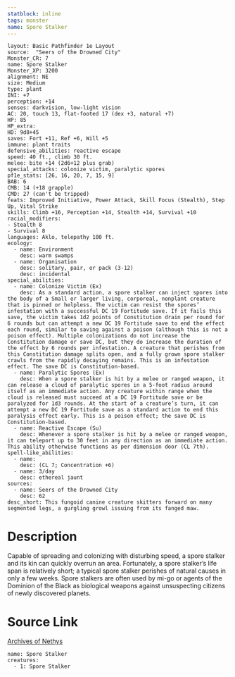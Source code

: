```yaml
---
statblock: inline
tags: monster
name: Spore Stalker
---
```

```statblock
layout: Basic Pathfinder 1e Layout
source:  "Seers of the Drowned City"
Monster_CR: 7
name: Spore Stalker
Monster_XP: 3200
alignment: NE
size: Medium
type: plant
INI: +7
perception: +14
senses: darkvision, low-light vision
AC: 20, touch 13, flat-footed 17 (dex +3, natural +7)
HP: 85
HP_extra: 
HD: 9d8+45
saves: Fort +11, Ref +6, Will +5
immune: plant traits
defensive_abilities: reactive escape
speed: 40 ft., climb 30 ft.
melee: bite +14 (2d6+12 plus grab)
special_attacks: colonize victim, paralytic spores
pf1e_stats: [26, 16, 20, 7, 15, 9]
BAB: 6
CMB: 14 (+18 grapple)
CMD: 27 (can't be tripped)
feats: Improved Initiative, Power Attack, Skill Focus (Stealth), Step Up, Vital Strike
skills: Climb +16, Perception +14, Stealth +14, Survival +10
racial_modifiers:
- Stealth 8
- Survival 8
languages: Aklo, telepathy 100 ft.
ecology:
  - name: Environment
    desc: warm swamps
  - name: Organisation
    desc: solitary, pair, or pack (3-12)
    desc: incidental
special_abilities:
  - name: Colonize Victim (Ex)
    desc: As a standard action, a spore stalker can inject spores into the body of a Small or larger living, corporeal, nonplant creature that is pinned or helpless. The victim can resist the spores’ infestation with a successful DC 19 Fortitude save. If it fails this save, the victim takes 1d2 points of Constitution drain per round for 6 rounds but can attempt a new DC 19 Fortitude save to end the effect each round, similar to saving against a poison (although this is not a poison effect). Multiple colonizations do not increase the Constitution damage or save DC, but they do increase the duration of the effect by 6 rounds per infestation. A creature that perishes from this Constitution damage splits open, and a fully grown spore stalker crawls from the rapidly decaying remains. This is an infestation effect. The save DC is Constitution-based.
  - name: Paralytic Spores (Ex)
    desc: When a spore stalker is hit by a melee or ranged weapon, it can release a cloud of paralytic spores in a 5-foot radius around itself as an immediate action. Any creature within range when the cloud is released must succeed at a DC 19 Fortitude save or be paralyzed for 1d3 rounds. At the start of a creature’s turn, it can attempt a new DC 19 Fortitude save as a standard action to end this paralysis effect early. This is a poison effect; the save DC is Constitution-based.
  - name: Reactive Escape (Su)
    desc: Whenever a spore stalker is hit by a melee or ranged weapon, it can teleport up to 30 feet in any direction as an immediate action. This ability otherwise functions as per dimension door (CL 7th).
spell-like_abilities:
  - name:
    desc: (CL 7; Concentration +6)
  - name: 3/day
    desc: ethereal jaunt
sources:
  - name: Seers of the Drowned City
    desc: 62
desc_short: This fungoid canine creature skitters forward on many segmented legs, a gurgling growl issuing from its fanged maw.
```
# Description
Capable of spreading and colonizing with disturbing speed, a spore stalker and its kin can quickly overrun an area. Fortunately, a spore stalker’s life span is relatively short; a typical spore stalker perishes of natural causes in only a few weeks. Spore stalkers are often used by mi-go or agents of the Dominion of the Black as biological weapons against unsuspecting citizens of newly discovered planets.
# Source Link
[Archives of Nethys](https://aonprd.com/MonsterDisplay.aspx?ItemName=Spore%20Stalker)
```encounter-table
name: Spore Stalker
creatures:
  - 1: Spore Stalker
```
